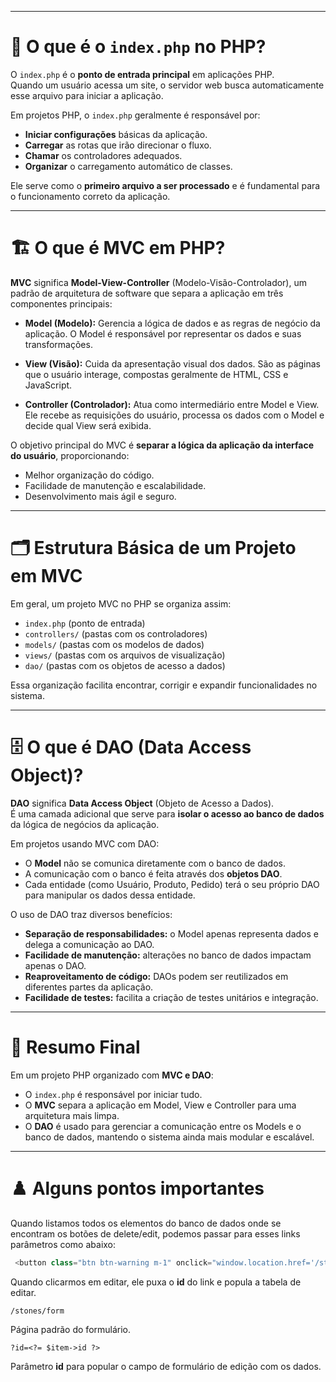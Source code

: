 
---

# 📄 O que é o `index.php` no PHP?

O `index.php` é o **ponto de entrada principal** em aplicações PHP.  
Quando um usuário acessa um site, o servidor web busca automaticamente esse arquivo para iniciar a aplicação.

Em projetos PHP, o `index.php` geralmente é responsável por:

- **Iniciar configurações** básicas da aplicação.
- **Carregar** as rotas que irão direcionar o fluxo.
- **Chamar** os controladores adequados.
- **Organizar** o carregamento automático de classes.

Ele serve como o **primeiro arquivo a ser processado** e é fundamental para o funcionamento correto da aplicação.

---

# 🏗️ O que é MVC em PHP?

**MVC** significa **Model-View-Controller** (Modelo-Visão-Controlador), um padrão de arquitetura de software que separa a aplicação em três componentes principais:

- **Model (Modelo):** Gerencia a lógica de dados e as regras de negócio da aplicação. O Model é responsável por representar os dados e suas transformações.
  
- **View (Visão):** Cuida da apresentação visual dos dados. São as páginas que o usuário interage, compostas geralmente de HTML, CSS e JavaScript.
  
- **Controller (Controlador):** Atua como intermediário entre Model e View. Ele recebe as requisições do usuário, processa os dados com o Model e decide qual View será exibida.

O objetivo principal do MVC é **separar a lógica da aplicação da interface do usuário**, proporcionando:

- Melhor organização do código.
- Facilidade de manutenção e escalabilidade.
- Desenvolvimento mais ágil e seguro.

---

# 🗂️ Estrutura Básica de um Projeto em MVC

Em geral, um projeto MVC no PHP se organiza assim:

- `index.php` (ponto de entrada)
- `controllers/` (pastas com os controladores)
- `models/` (pastas com os modelos de dados)
- `views/` (pastas com os arquivos de visualização)
- `dao/` (pastas com os objetos de acesso a dados)

Essa organização facilita encontrar, corrigir e expandir funcionalidades no sistema.

---

# 🗄️ O que é DAO (Data Access Object)?

**DAO** significa **Data Access Object** (Objeto de Acesso a Dados).  
É uma camada adicional que serve para **isolar o acesso ao banco de dados** da lógica de negócios da aplicação.

Em projetos usando MVC com DAO:

- O **Model** não se comunica diretamente com o banco de dados.
- A comunicação com o banco é feita através dos **objetos DAO**.
- Cada entidade (como Usuário, Produto, Pedido) terá o seu próprio DAO para manipular os dados dessa entidade.

O uso de DAO traz diversos benefícios:

- **Separação de responsabilidades:** o Model apenas representa dados e delega a comunicação ao DAO.
- **Facilidade de manutenção:** alterações no banco de dados impactam apenas o DAO.
- **Reaproveitamento de código:** DAOs podem ser reutilizados em diferentes partes da aplicação.
- **Facilidade de testes:** facilita a criação de testes unitários e integração.

---

# 🎯 Resumo Final

Em um projeto PHP organizado com **MVC e DAO**:

- O `index.php` é responsável por iniciar tudo.
- O **MVC** separa a aplicação em Model, View e Controller para uma arquitetura mais limpa.
- O **DAO** é usado para gerenciar a comunicação entre os Models e o banco de dados, mantendo o sistema ainda mais modular e escalável.

---

# ♟️ Alguns pontos importantes

Quando listamos todos os elementos do banco de dados onde se encontram os botões de delete/edit, podemos passar para esses links parâmetros como abaixo:

```javascript
 <button class="btn btn-warning m-1" onclick="window.location.href='/stones/form?id=<?= $item->id ?>';">✏</button>
```

Quando clicarmos em editar, ele puxa o **id** do link e popula a tabela de editar.

```bash
/stones/form
```
Página padrão do formulário.
```
?id=<?= $item->id ?>
```
Parâmetro **id** para popular o campo de formulário de edição com os dados.

 
